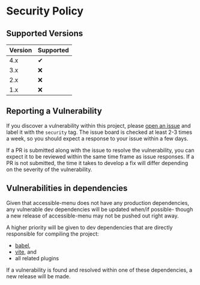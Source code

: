 # Security Policy

## Supported Versions

| Version | Supported          |
| ------- | ------------------ |
| 4.x     | ✔                  |
| 3.x     | :x:                |
| 2.x     | :x:                |
| 1.x     | :x:                |

## Reporting a Vulnerability

If you discover a vulnerability within this project, please [open an issue](https://github.com/NickDJM/accessible-menu/issues/new) and label it with the `security` tag. The issue board is checked at least 2-3 times a week, so you should expect a response to your issue within a few days.

If a PR is submitted along with the issue to resolve the vulnerability, you can expect it to be reviewed within the same time frame as issue responses. If a PR is not submitted, the time it takes to develop a fix will differ depending on the severity of the vulnerability.

## Vulnerabilities in dependencies

Given that accessible-menu does not have any production dependencies, any vulnerable dev dependencies will be updated when/if possible- though a new release of accessible-menu may not be pushed out right away.

A higher priority will be given to dev dependencies that are directly responsible for compiling the project:

- [babel](https://github.com/babel/babel),
- [vite](https://github.com/vitejs/vite), and
- all related plugins

If a vulnerability is found and resolved within one of these dependencies, a new release will be made.

